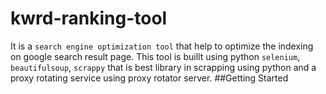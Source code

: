 # kwrd-ranking-tool
It is a `search engine optimization tool` that help to optimize the indexing on google search result page. This tool is buillt using python `selenium`, `beautifulsoup`, 
`scrappy` that is best library in scrapping using python and a proxy rotating service using proxy rotator server.
##Getting Started
